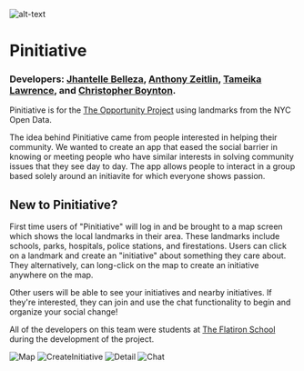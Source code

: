 ![alt-text](http://i.imgur.com/lJps0lY.png "Pinitiative")

# Pinitiative

### Developers: [Jhantelle Belleza](https://github.com/jhantelleb), [Anthony Zeitlin](https://github.com/Zeitlin1), [Tameika Lawrence](https://github.com/tameika), and [Christopher Boynton](https://github.com/chrisb616).

Pinitiative is for the [The Opportunity Project](http://opportunity.census.gov/) using landmarks from the NYC Open Data.

The idea behind Pinitiative came from people interested in helping their community. We wanted to create an app that eased the social barrier in knowing or meeting people who have similar interests in solving community issues that they see day to day.
The app allows people to interact in a group based solely around an initiavite for which everyone shows passion.


## New to Pinitiative?
First time users of "Pinitiative" will log in and be brought to a map screen which shows the local landmarks in their area. These landmarks include schools, parks, hospitals, police stations, and firestations. Users can click on a landmark and create an "initiative" about something they care about. They alternatively, can long-click on the map to create an initiative anywhere on the map.

Other users will be able to see your initiatives and nearby initiatives. If they're interested, they can join and use the chat functionality to begin and organize your social change!

All of the developers on this team were students at [The Flatiron School](https://flatironschool.com/) during the development of the project.


![Map](http://i.imgur.com/1HK2h74.jpg)
![CreateInitiative](http://i.imgur.com/1Fp8uK9.jpg)
![Detail](http://i.imgur.com/1oBmaNX.jpg) 
![Chat](http://i.imgur.com/Dn0afYR.jpg)

